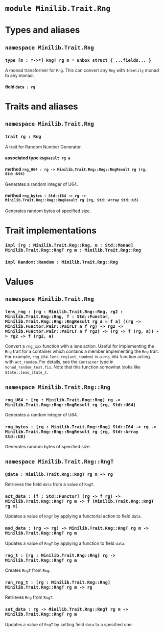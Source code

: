 # `module Minilib.Trait.Rng`

# Types and aliases

## `namespace Minilib.Trait.Rng`

### `type [m : *->*] RngT rg m = unbox struct { ...fields... }`

A monad transformer for `Rng`.
This can convert any `Rng` with `Identity` monad to any monad.

#### field `data : rg`

# Traits and aliases

## `namespace Minilib.Trait.Rng`

### `trait rg : Rng`

A trait for Random Number Generator.

#### associated type `RngResult rg a`

#### method `rng_U64 : rg -> Minilib.Trait.Rng::Rng::RngResult rg (rg, Std::U64)`

Generates a random integer of U64.

#### method `rng_bytes : Std::I64 -> rg -> Minilib.Trait.Rng::Rng::RngResult rg (rg, Std::Array Std::U8)`

Generates random bytes of specified size.

# Trait implementations

### `impl [rg : Minilib.Trait.Rng::Rng, m : Std::Monad] Minilib.Trait.Rng::RngT rg m : Minilib.Trait.Rng::Rng`

### `impl Random::Random : Minilib.Trait.Rng::Rng`

# Values

## `namespace Minilib.Trait.Rng`

### `lens_rng : [rg : Minilib.Trait.Rng::Rng, rg2 : Minilib.Trait.Rng::Rng, f : Std::Functor, Minilib.Trait.Rng::Rng::RngResult rg a = f a] ((rg -> Minilib.Functor.Pair::PairLT a f rg) -> rg2 -> Minilib.Functor.Pair::PairLT a f rg2) -> (rg -> f (rg, a)) -> rg2 -> f (rg2, a)`

Convert a `rng_xxx` function with a lens action.
Useful for implementing the `Rng` trait for a container which contains a member implementing the `Rng` trait.
For example, `rng_U64.lens_rng(act_random)` is a `rng_U64` function acting with `act_random`.
For details, see the `Container` type in `monad_random_test.fix`.
Note that this function somewhat looks like `State::lens_state_t`.

## `namespace Minilib.Trait.Rng::Rng`

### `rng_U64 : [rg : Minilib.Trait.Rng::Rng] rg -> Minilib.Trait.Rng::Rng::RngResult rg (rg, Std::U64)`

Generates a random integer of U64.

### `rng_bytes : [rg : Minilib.Trait.Rng::Rng] Std::I64 -> rg -> Minilib.Trait.Rng::Rng::RngResult rg (rg, Std::Array Std::U8)`

Generates random bytes of specified size.

## `namespace Minilib.Trait.Rng::RngT`

### `@data : Minilib.Trait.Rng::RngT rg m -> rg`

Retrieves the field `data` from a value of `RngT`.

### `act_data : [f : Std::Functor] (rg -> f rg) -> Minilib.Trait.Rng::RngT rg m -> f (Minilib.Trait.Rng::RngT rg m)`

Updates a value of `RngT` by applying a functorial action to field `data`.

### `mod_data : (rg -> rg) -> Minilib.Trait.Rng::RngT rg m -> Minilib.Trait.Rng::RngT rg m`

Updates a value of `RngT` by applying a function to field `data`.

### `rng_t : [rg : Minilib.Trait.Rng::Rng] rg -> Minilib.Trait.Rng::RngT rg m`

Creates `RngT` from `Rng`.

### `run_rng_t : [rg : Minilib.Trait.Rng::Rng] Minilib.Trait.Rng::RngT rg m -> rg`

Retrieves `Rng` from `RngT`.

### `set_data : rg -> Minilib.Trait.Rng::RngT rg m -> Minilib.Trait.Rng::RngT rg m`

Updates a value of `RngT` by setting field `data` to a specified one.